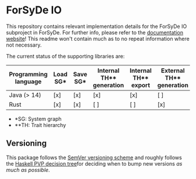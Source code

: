 # ForSyDe IO

This repository contains relevant implementation details for the
ForSyDe IO subproject in ForSyDe.
For further info, please refer to the [documentation website](https://forsyde.github.io/forsyde-io)! This readme won't contain
much as to no repeat information where not necessary.

The current status of the supporting libraries are:

|Programming language| Load SG* | Save SG* | Internal TH** generation | Internal TH** export | External TH** generation |
|--------------------|----------|----------|------------------------|--------------------|------------------------|
| Java (> 14) | [x] | [x] | [x] | [x] | [ ] |
| Rust | [x] | [x] | [ ] | [ ] | [x] |

* *SG: System graph
* **TH: Trait hierarchy

## Versioning

This package follows the [SemVer versioning scheme](https://semver.org/) and roughly follows the [Haskell PVP decision tree](https://pvp.haskell.org/#decision-tree)for
deciding when to bump new versions _as much as possible_.
